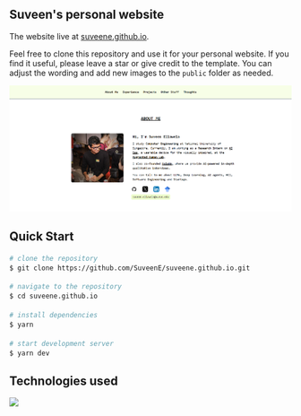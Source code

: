## Suveen's personal website

The website live at [suveene.github.io](https://suveene.github.io/). 

Feel free to clone this repository and use it for your personal website. If you find it useful, please leave a star or give credit to the template.
You can adjust the wording and add new images to the `public` folder as needed.

![PC view](/public/pc-view.png)

## Quick Start

```bash
# clone the repository
$ git clone https://github.com/SuveenE/suveene.github.io.git

# navigate to the repository
$ cd suveene.github.io

# install dependencies
$ yarn

# start development server
$ yarn dev
```

## Technologies used

![](https://skillicons.dev/icons?i=nextjs,tailwind,ts,github,githubactions,yarn)
